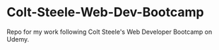 # Colt-Steele-Web-Dev-Bootcamp
Repo for my work following Colt Steele's Web Developer Bootcamp on Udemy.
